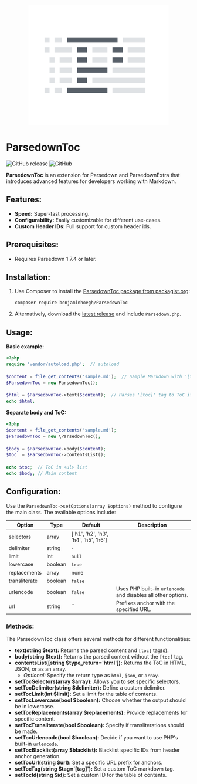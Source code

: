 <p align="center">
  <a href="https://github.com/BenjaminHoegh/ParsedownToc">
    <img alt="ParsedownToc" src="https://github.com/BenjaminHoegh/ParsedownToc/blob/master/.github/parsedownToc.png" height="330" />
  </a>
</p>

# ParsedownToc
![GitHub release](https://img.shields.io/github/release/BenjaminHoegh/ParsedownToc.svg?style=flat-square)
![GitHub](https://img.shields.io/github/license/BenjaminHoegh/ParsedownToc.svg?style=flat-square)

**ParsedownToc** is an extension for Parsedown and ParsedownExtra that introduces advanced features for developers working with Markdown.

## Features:
- **Speed:** Super-fast processing.
- **Configurability:** Easily customizable for different use-cases.
- **Custom Header IDs:** Full support for custom header ids.

## Prerequisites:
- Requires Parsedown 1.7.4 or later.

## Installation:
1. Use Composer to install the [ParsedownToc package from packagist.org](https://packagist.org/packages/hoegh/ParsedownToc):
   ```bash
   composer require benjaminhoegh/ParsedownToc
   ```
2. Alternatively, download the [latest release](https://github.com/BenjaminHoegh/ParsedownToc/releases/latest) and include `Parsedown.php`.

## Usage:
**Basic example:**
```php
<?php
require 'vendor/autoload.php';  // autoload

$content = file_get_contents('sample.md');  // Sample Markdown with '[toc]' tag
$ParsedownToc = new ParsedownToc();

$html = $ParsedownToc->text($content);  // Parses '[toc]' tag to ToC if exists
echo $html;
```

**Separate body and ToC:**
```php
<?php
$content = file_get_contents('sample.md');
$ParsedownToc = new \ParsedownToc();

$body = $ParsedownToc->body($content);
$toc  = $ParsedownToc->contentsList();

echo $toc;  // ToC in <ul> list
echo $body; // Main content
```

## Configuration:
Use the `ParsedownToc->setOptions(array $options)` method to configure the main class. The available options include:

| Option         | Type     | Default                                 | Description                                                   |
|----------------|----------|-----------------------------------------|---------------------------------------------------------------|
| selectors      | array    | ['h1', 'h2', 'h3', 'h4', 'h5', 'h6']    |                                                               |
| delimiter      | string   | `-`                                     |                                                               |
| limit          | int      | `null`                                  |                                                               |
| lowercase      | boolean  | `true`                                  |                                                               |
| replacements   | array    | none                                    |                                                               |
| transliterate  | boolean  | `false`                                 |                                                               |
| urlencode      | boolean  | `false`                                 | Uses PHP built-in `urlencode` and disables all other options. |
| url            | string   | ``                                      | Prefixes anchor with the specified URL.                       |

### Methods:
The ParsedownToc class offers several methods for different functionalities:

- **text(string $text):** Returns the parsed content and `[toc]` tag(s).
- **body(string $text):** Returns the parsed content without the `[toc]` tag.
- **contentsList([string $type_return='html']):** Returns the ToC in HTML, JSON, or as an array.
    - _Optional:_ Specify the return type as `html`, `json`, or `array`.
- **setTocSelectors(array $array):** Allows you to set specific selectors.
- **setTocDelimiter(string $delimiter):** Define a custom delimiter.
- **setTocLimit(int $limit):** Set a limit for the table of contents.
- **setTocLowercase(bool $boolean):** Choose whether the output should be in lowercase.
- **setTocReplacements(array $replacements):** Provide replacements for specific content.
- **setTocTransliterate(bool $boolean):** Specify if transliterations should be made.
- **setTocUrlencode(bool $boolean):** Decide if you want to use PHP's built-in `urlencode`.
- **setTocBlacklist(array $blacklist):** Blacklist specific IDs from header anchor generation.
- **setTocUrl(string $url):** Set a specific URL prefix for anchors.
- **setTocTag(string $tag='[tag]'):** Set a custom ToC markdown tag.
- **setTocId(string $id):** Set a custom ID for the table of contents.
